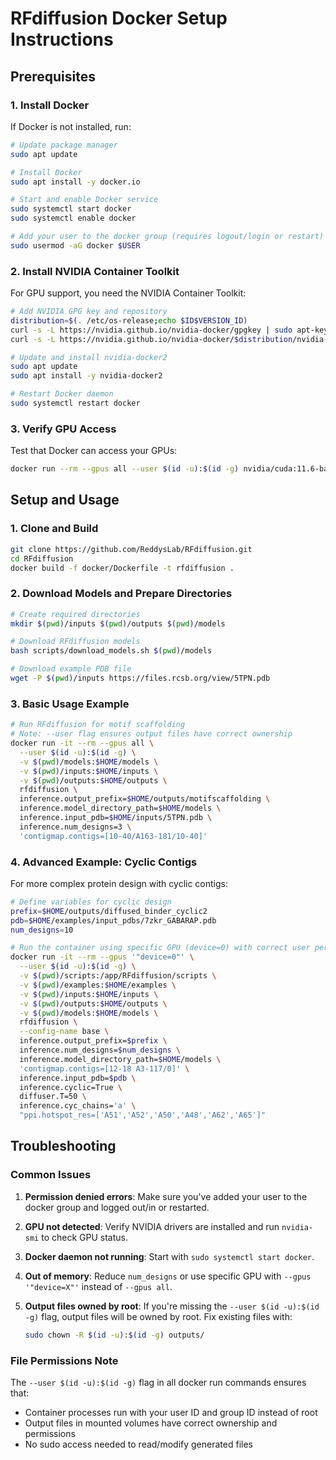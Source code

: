 # RFdiffusion Docker Setup Instructions

## Prerequisites

### 1. Install Docker
If Docker is not installed, run:
```bash
# Update package manager
sudo apt update

# Install Docker
sudo apt install -y docker.io

# Start and enable Docker service
sudo systemctl start docker
sudo systemctl enable docker

# Add your user to the docker group (requires logout/login or restart)
sudo usermod -aG docker $USER
```

### 2. Install NVIDIA Container Toolkit
For GPU support, you need the NVIDIA Container Toolkit:
```bash
# Add NVIDIA GPG key and repository
distribution=$(. /etc/os-release;echo $ID$VERSION_ID)
curl -s -L https://nvidia.github.io/nvidia-docker/gpgkey | sudo apt-key add -
curl -s -L https://nvidia.github.io/nvidia-docker/$distribution/nvidia-docker.list | sudo tee /etc/apt/sources.list.d/nvidia-docker.list

# Update and install nvidia-docker2
sudo apt update
sudo apt install -y nvidia-docker2

# Restart Docker daemon
sudo systemctl restart docker
```

### 3. Verify GPU Access
Test that Docker can access your GPUs:
```bash
docker run --rm --gpus all --user $(id -u):$(id -g) nvidia/cuda:11.6-base nvidia-smi
```

## Setup and Usage

### 1. Clone and Build
```bash
git clone https://github.com/ReddysLab/RFdiffusion.git
cd RFdiffusion
docker build -f docker/Dockerfile -t rfdiffusion .
```

### 2. Download Models and Prepare Directories
```bash
# Create required directories
mkdir $(pwd)/inputs $(pwd)/outputs $(pwd)/models

# Download RFdiffusion models
bash scripts/download_models.sh $(pwd)/models

# Download example PDB file
wget -P $(pwd)/inputs https://files.rcsb.org/view/5TPN.pdb
```

### 3. Basic Usage Example
```bash
# Run RFdiffusion for motif scaffolding
# Note: --user flag ensures output files have correct ownership
docker run -it --rm --gpus all \
  --user $(id -u):$(id -g) \
  -v $(pwd)/models:$HOME/models \
  -v $(pwd)/inputs:$HOME/inputs \
  -v $(pwd)/outputs:$HOME/outputs \
  rfdiffusion \
  inference.output_prefix=$HOME/outputs/motifscaffolding \
  inference.model_directory_path=$HOME/models \
  inference.input_pdb=$HOME/inputs/5TPN.pdb \
  inference.num_designs=3 \
  'contigmap.contigs=[10-40/A163-181/10-40]'
```

### 4. Advanced Example: Cyclic Contigs
For more complex protein design with cyclic contigs:
```bash
# Define variables for cyclic design
prefix=$HOME/outputs/diffused_binder_cyclic2
pdb=$HOME/examples/input_pdbs/7zkr_GABARAP.pdb
num_designs=10

# Run the container using specific GPU (device=0) with correct user permissions
docker run -it --rm --gpus '"device=0"' \
  --user $(id -u):$(id -g) \
  -v $(pwd)/scripts:/app/RFdiffusion/scripts \
  -v $(pwd)/examples:$HOME/examples \
  -v $(pwd)/inputs:$HOME/inputs \
  -v $(pwd)/outputs:$HOME/outputs \
  -v $(pwd)/models:$HOME/models \
  rfdiffusion \
  --config-name base \
  inference.output_prefix=$prefix \
  inference.num_designs=$num_designs \
  inference.model_directory_path=$HOME/models \
  'contigmap.contigs=[12-18 A3-117/0]' \
  inference.input_pdb=$pdb \
  inference.cyclic=True \
  diffuser.T=50 \
  inference.cyc_chains='a' \
  "ppi.hotspot_res=['A51','A52','A50','A48','A62','A65']"
```

## Troubleshooting

### Common Issues

1. **Permission denied errors**: Make sure you've added your user to the docker group and logged out/in or restarted.

2. **GPU not detected**: Verify NVIDIA drivers are installed and run `nvidia-smi` to check GPU status.

3. **Docker daemon not running**: Start with `sudo systemctl start docker`.

4. **Out of memory**: Reduce `num_designs` or use specific GPU with `--gpus '"device=X"'` instead of `--gpus all`.

5. **Output files owned by root**: If you're missing the `--user $(id -u):$(id -g)` flag, output files will be owned by root. Fix existing files with:
   ```bash
   sudo chown -R $(id -u):$(id -g) outputs/
   ```

### File Permissions Note

The `--user $(id -u):$(id -g)` flag in all docker run commands ensures that:
- Container processes run with your user ID and group ID instead of root
- Output files in mounted volumes have correct ownership and permissions
- No sudo access needed to read/modify generated files

